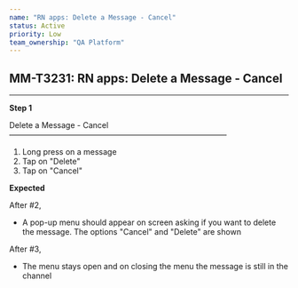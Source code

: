 ```yaml
---
name: "RN apps: Delete a Message - Cancel"
status: Active
priority: Low
team_ownership: "QA Platform"
---
```


## MM-T3231: RN apps: Delete a Message - Cancel

---

**Step 1**

Delete a Message - Cancel\
————————————————————————————

1. Long press on a message
2. Tap on "Delete"
3. Tap on "Cancel"

**Expected**

After #2,

- A pop-up menu should appear on screen asking if you want to delete the message. The options "Cancel" and "Delete" are shown

After #3,

- The menu stays open and on closing the menu the message is still in the channel
